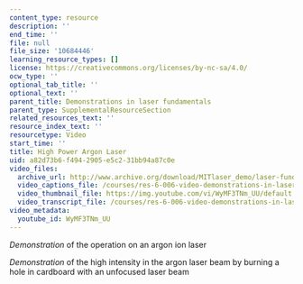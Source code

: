 ```yaml
---
content_type: resource
description: ''
end_time: ''
file: null
file_size: '10684446'
learning_resource_types: []
license: https://creativecommons.org/licenses/by-nc-sa/4.0/
ocw_type: ''
optional_tab_title: ''
optional_text: ''
parent_title: Demonstrations in laser fundamentals
parent_type: SupplementalResourceSection
related_resources_text: ''
resource_index_text: ''
resourcetype: Video
start_time: ''
title: High Power Argon Laser
uid: a82d73b6-f494-2905-e5c2-31bb94a87c0e
video_files:
  archive_url: http://www.archive.org/download/MITlaser_demo/laser-fund-demo-10_300k.mp4
  video_captions_file: /courses/res-6-006-video-demonstrations-in-lasers-and-optics-spring-2008/f03ea47c621b5223aac33544df726015_WyMF3TNm_UU.vtt
  video_thumbnail_file: https://img.youtube.com/vi/WyMF3TNm_UU/default.jpg
  video_transcript_file: /courses/res-6-006-video-demonstrations-in-lasers-and-optics-spring-2008/eb613ad9177c75a7d944aba00d401b40_WyMF3TNm_UU.pdf
video_metadata:
  youtube_id: WyMF3TNm_UU
---
```


_Demonstration_ of the operation on an argon ion laser

_Demonstration_ of the high intensity in the argon laser beam by burning a hole in cardboard with an unfocused laser beam


